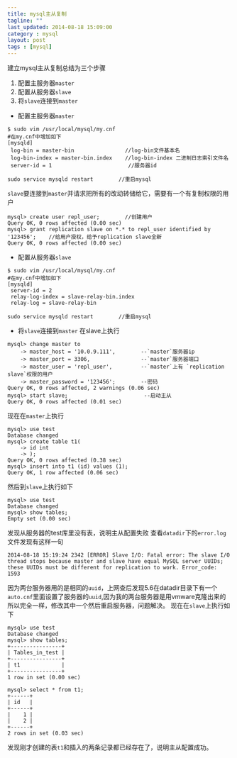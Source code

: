 ```yaml
---
title: mysql主从复制
tagline: ""
last_updated: 2014-08-18 15:09:00
category : mysql
layout: post
tags : [mysql]
---
```

建立mysql主从复制总结为三个步骤

 1. 配置主服务器`master`
 2. 配置从服务器`slave`
 3. 将`slave`连接到`master`


<!--more-->

 

 - 配置主服务器`master`

```shell
$ sudo vim /usr/local/mysql/my.cnf
#在my.cnf中增加如下
[mysqld]
 log-bin = master-bin                //log-bin文件基本名
 log-bin-index = master-bin.index    //log-bin-index 二进制日志索引文件名
 server-id = 1                        //服务器id

sudo service mysqld restart        //重启mysql
```
`slave`要连接到`master`并请求把所有的改动转储给它，需要有一个有复制权限的用户

```mysql
mysql> create user repl_user;        //创建用户
Query OK, 0 rows affected (0.00 sec)
mysql> grant replication slave on *.* to repl_user identified by '123456';    //给用户授权，给予replication slave全新
Query OK, 0 rows affected (0.00 sec)
```
 

 - 配置从服务器`slave`

```shell
$ sudo vim /usr/local/mysql/my.cnf
#在my.cnf中增加如下
[mysqld]
 server-id = 2
 relay-log-index = slave-relay-bin.index
 relay-log = slave-relay-bin

sudo service mysqld restart        //重启mysql
```
 

 - 将`slave`连接到`master`
在slave上执行

```mysql
mysql> change master to
    -> master_host = '10.0.9.111',        --`master`服务器ip
    -> master_port = 3306,                --`master`服务器端口
    -> master_user = 'repl_user',         --`master`上有 `replication slave`权限的用户
    -> master_password = '123456';        --密码
Query OK, 0 rows affected, 2 warnings (0.06 sec)
mysql> start slave;                        --启动主从
Query OK, 0 rows affected (0.01 sec)
```
现在在`master`上执行

```mysql
mysql> use test
Database changed
mysql> create table t1(
    -> id int
    -> );
Query OK, 0 rows affected (0.38 sec)
mysql> insert into t1 (id) values (1);
Query OK, 1 row affected (0.06 sec)
```
然后到`slave`上执行如下

```mysql
mysql> use test
Database changed
mysql> show tables;
Empty set (0.00 sec)
```
发现从服务器的test库里没有表，说明主从配置失败
查看`datadir`下的`error.log`文件发现有这样一句

```
2014-08-18 15:19:24 2342 [ERROR] Slave I/O: Fatal error: The slave I/O thread stops because master and slave have equal MySQL server UUIDs; these UUIDs must be different for replication to work. Error_code: 1593
```
因为两台服务器用的是相同的`uuid`，上网查后发现5.6在datadir目录下有一个`auto.cnf`里面设置了服务器的`uuid`,因为我的两台服务器是用vmware克隆出来的  所以完全一样，修改其中一个然后重启服务器，问题解决。
现在在`slave`上执行如下

```mysql
mysql> use test
Database changed
mysql> show tables;
+----------------+
| Tables_in_test |
+----------------+
| t1             |
+----------------+
1 row in set (0.00 sec)

mysql> select * from t1;
+------+
| id   |
+------+
|    1 |
|    2 |
+------+
2 rows in set (0.03 sec)
```
发现刚才创建的表`t1`和插入的两条记录都已经存在了，说明主从配置成功。
